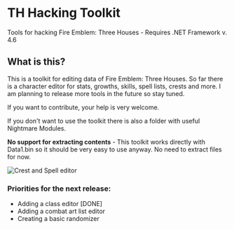 # TH Hacking Toolkit

Tools for hacking Fire Emblem: Three Houses - Requires .NET Framework v. 4.6

## What is this?

This is a toolkit for editing data of Fire Emblem: Three Houses. So far there is a character editor for stats, growths, skills, spell lists, crests and more. I am planning to release more tools in the future so stay tuned.

If you want to contribute, your help is very welcome.

If you don't want to use the toolkit there is also a folder with useful Nightmare Modules.

**No support for extracting contents** - This toolkit works directly with Data1.bin so it should be very easy to use anyway. No need to extract files for now.

![Crest and Spell editor](https://i.imgur.com/BgBbdCR.png)

### Priorities for the next release:

* Adding a class editor [DONE]
* Adding a combat art list editor
* Creating a basic randomizer
